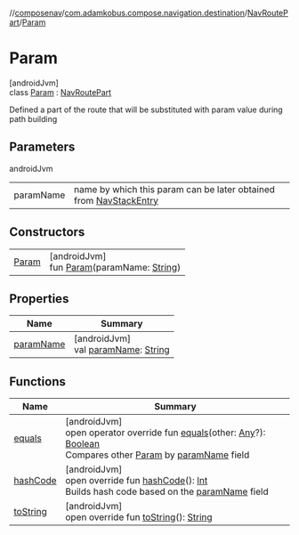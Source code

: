 //[composenav](../../../../index.md)/[com.adamkobus.compose.navigation.destination](../../index.md)/[NavRoutePart](../index.md)/[Param](index.md)

# Param

[androidJvm]\
class [Param](index.md) : [NavRoutePart](../index.md)

Defined a part of the route that will be substituted with param value during path building

## Parameters

androidJvm

| | |
|---|---|
| paramName | name by which this param can be later obtained from [NavStackEntry](../../-nav-stack-entry/index.md) |

## Constructors

| | |
|---|---|
| [Param](-param.md) | [androidJvm]<br>fun [Param](-param.md)(paramName: [String](https://kotlinlang.org/api/latest/jvm/stdlib/kotlin/-string/index.html)) |

## Properties

| Name | Summary |
|---|---|
| [paramName](param-name.md) | [androidJvm]<br>val [paramName](param-name.md): [String](https://kotlinlang.org/api/latest/jvm/stdlib/kotlin/-string/index.html) |

## Functions

| Name | Summary |
|---|---|
| [equals](equals.md) | [androidJvm]<br>open operator override fun [equals](equals.md)(other: [Any](https://kotlinlang.org/api/latest/jvm/stdlib/kotlin/-any/index.html)?): [Boolean](https://kotlinlang.org/api/latest/jvm/stdlib/kotlin/-boolean/index.html)<br>Compares other [Param](index.md) by [paramName](param-name.md) field |
| [hashCode](hash-code.md) | [androidJvm]<br>open override fun [hashCode](hash-code.md)(): [Int](https://kotlinlang.org/api/latest/jvm/stdlib/kotlin/-int/index.html)<br>Builds hash code based on the [paramName](param-name.md) field |
| [toString](to-string.md) | [androidJvm]<br>open override fun [toString](to-string.md)(): [String](https://kotlinlang.org/api/latest/jvm/stdlib/kotlin/-string/index.html) |
